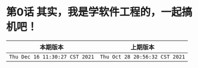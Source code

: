 # 第0话 其实，我是学软件工程的，一起搞机吧！

|本期版本|上期版本
|:---:|:---:|
`Thu Dec 16 11:30:27 CST 2021` | `Thu Oct 28 20:56:32 CST 2021`
